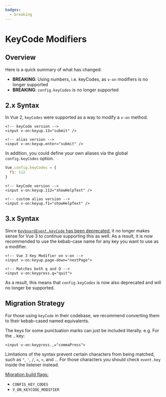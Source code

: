 ```yaml
---
badges:
  - breaking
---
```


# KeyCode Modifiers <MigrationBadges :badges="$frontmatter.badges" />

## Overview

Here is a quick summary of what has changed:

- **BREAKING**: Using numbers, i.e. keyCodes, as `v-on` modifiers is no longer supported
- **BREAKING**: `config.keyCodes` is no longer supported

## 2.x Syntax

In Vue 2, `keyCodes` were supported as a way to modify a `v-on` method.

```vue-html
<!-- keyCode version -->
<input v-on:keyup.13="submit" />

<!-- alias version -->
<input v-on:keyup.enter="submit" />
```

In addition, you could define your own aliases via the global `config.keyCodes` option.

```js
Vue.config.keyCodes = {
  f1: 112
}
```

```vue-html
<!-- keyCode version -->
<input v-on:keyup.112="showHelpText" />

<!-- custom alias version -->
<input v-on:keyup.f1="showHelpText" />
```

## 3.x Syntax

Since [`KeyboardEvent.keyCode` has been deprecated](https://developer.mozilla.org/en-US/docs/Web/API/KeyboardEvent/keyCode), it no longer makes sense for Vue 3 to continue supporting this as well. As a result, it is now recommended to use the kebab-case name for any key you want to use as a modifier.

```vue-html
<!-- Vue 3 Key Modifier on v-on -->
<input v-on:keyup.page-down="nextPage">

<!-- Matches both q and Q -->
<input v-on:keypress.q="quit">
```

As a result, this means that `config.keyCodes` is now also deprecated and will no longer be supported.

## Migration Strategy

For those using `keyCode` in their codebase, we recommend converting them to their kebab-cased named equivalents.

The keys for some punctuation marks can just be included literally. e.g. For the `,` key:

```vue-html
<input v-on:keypress.,="commaPress">
```

Limitations of the syntax prevent certain characters from being matched, such as `"`, `'`, `/`, `=`, `>`, and `.`. For those characters you should check `event.key` inside the listener instead.

[Migration build flags:](migration-build.html#compat-configuration)

- `CONFIG_KEY_CODES`
- `V_ON_KEYCODE_MODIFIER`
